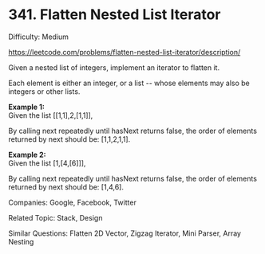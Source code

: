 # 341. Flatten Nested List Iterator

Difficulty: Medium

https://leetcode.com/problems/flatten-nested-list-iterator/description/

Given a nested list of integers, implement an iterator to flatten it.

Each element is either an integer, or a list -- whose elements may also be integers or other lists.

**Example 1:**  
Given the list [[1,1],2,[1,1]],

By calling next repeatedly until hasNext returns false, the order of elements returned by next should be: [1,1,2,1,1].

**Example 2:**  
Given the list [1,[4,[6]]],

By calling next repeatedly until hasNext returns false, the order of elements returned by next should be: [1,4,6].

Companies: Google, Facebook, Twitter

Related Topic: Stack, Design

Similar Questions: Flatten 2D Vector, Zigzag Iterator, Mini Parser, Array Nesting
